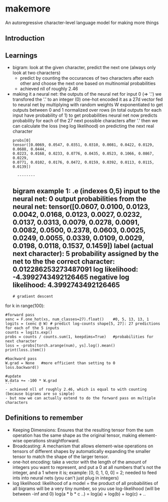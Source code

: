 # makemore
An autoregressive character-level language model for making more things

## Introduction

## Learnings

- bigram: look at the given character, predict the next one (always only look at two characters)
	- predict by counting the occurances of two characters after each other and choose the next one based on multinomial probabilities
	- achieved nll of roughly 2.46
- making it a neural net:
	the outputs of the neural net for input 0 (=> '.')
	we transfored the '.' to an integer (0)
	one-hot encoded it as a 27d vector
	fed to neural net by multiplying with random weights W
	exponentiated to get outputs between 0 and 1
	normalized over rows (in total outputs for each input have probability of 1) to get probabilities
	neural net now predicts probability for each of the 27 next possible characters after '.'
	then we can calculate the loss (neg log likelihood) on predicting the next real character
	```
	probs[0]
	tensor([0.0069, 0.0547, 0.0351, 0.0310, 0.0081, 0.0422, 0.0129, 0.0688, 0.0444,
	0.0223, 0.0168, 0.0233, 0.0776, 0.0435, 0.0523, 0.1066, 0.0867, 0.0229,
	0.0771, 0.0102, 0.0176, 0.0472, 0.0159, 0.0392, 0.0113, 0.0115, 0.0139])
	```
		--------
	bigram example 1: .e (indexes 0,5)
	input to the neural net: 0
	output probabilities from the neural net: tensor([0.0607, 0.0100, 0.0123, 0.0042, 0.0168, 0.0123, 0.0027, 0.0232, 0.0137,
			0.0313, 0.0079, 0.0278, 0.0091, 0.0082, 0.0500, 0.2378, 0.0603, 0.0025,
			0.0249, 0.0055, 0.0339, 0.0109, 0.0029, 0.0198, 0.0118, 0.1537, 0.1459])
	label (actual next character): 5
	probability assigned by the net to the the correct character: 0.012286253273487091
	log likelihood: -4.3992743492126465
	negative log likelihood: 4.3992743492126465
	--------
	```
	# gradient descent
for k in range(100):

	#forward pass
	xenc = F.one_hot(xs, num_classes=27).float()	#0, 5, 13, 13, 1
	logits = (xenc @ W)	# predict log-counts shape[5, 27]: 27 predictions for each of the 5 inputs
	counts = logits.exp()
	probs = counts / counts.sum(1, keepdims=True)	#probabilities for next character
	loss = -probs[torch.arange(num), ys].log().mean()
	print(loss.item())

	#backward pass
	W.grad = None	#more efficient than setting to 0
	loss.backward()

	#update
	W.data += -100 * W.grad
	```
	- achieved nll of roughly 2.46, which is equal to with counting (because bigrams are so simple)
	- but now we can actually extend to do the forward pass on multiple characters


## Definitions to remember
- Keeping Dimensions: Ensures that the resulting tensor from the sum operation has the same shape as the original tensor, making element-wise operations straightforward.
- Broadcasting: A mechanism that allows element-wise operations on tensors of different shapes by automatically expanding the smaller tensor to match the shape of the larger tensor.
- one-hot encoding: take a vector with the length of the amount of integers you want to represent, and put a 0 at all numbers that's not the integer, and a 1 where it is; example: [0, 0, 1, 0, 0] = 2; needed to feed ints into neural nets (you can't just plug in integers)
- log likelihood:
	likelihood of a model = the product of all probabilities of all bigrams
	will be a very tiny number, so you use log-likelihood (will be between -inf and 0)
	log(a * b * c ..) = log(a) + log(b) + log(c) + ..



